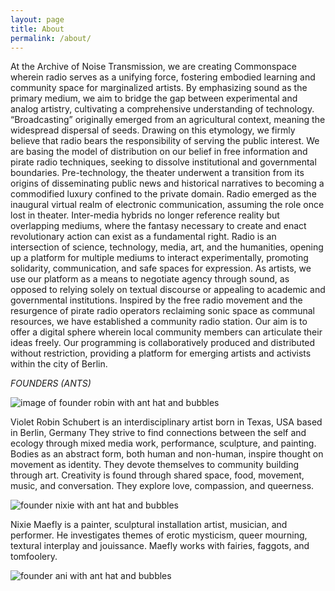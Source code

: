 ```yaml
---
layout: page
title: About
permalink: /about/
---
```



At the Archive of Noise Transmission, we are creating Commonspace wherein radio serves as a unifying force, fostering embodied learning and community space for marginalized artists. By emphasizing sound as the primary medium, we aim to bridge the gap between experimental and analog artistry, cultivating a comprehensive understanding of technology. “Broadcasting” originally emerged from an agricultural context, meaning the widespread dispersal of seeds. Drawing on this etymology, we firmly believe that radio bears the responsibility of serving the public interest. We are basing the model of distribution on our belief in free information and pirate radio techniques, seeking to dissolve institutional and governmental boundaries. Pre-technology, the theater underwent a transition from its origins of disseminating public news and historical narratives to becoming a commodified luxury confined to the private domain. Radio emerged as the inaugural virtual realm of electronic communication, assuming the role once lost in theater. Inter-media hybrids no longer reference reality but overlapping mediums, where the fantasy necessary to create and enact revolutionary action can exist as a fundamental right. Radio is an intersection of science, technology, media, art, and the humanities, opening up a platform for multiple mediums to interact experimentally, promoting solidarity, communication, and safe spaces for expression. As artists, we use our platform as a means to negotiate agency through sound, as opposed to relying solely on textual discourse or appealing to academic and governmental institutions. Inspired by the free radio movement and the resurgence of pirate radio operators reclaiming sonic space as communal resources, we have established a community radio station. Our aim is to offer a digital sphere wherein local community members can articulate their ideas freely. Our programming is collaboratively produced and distributed without restriction, providing a platform for emerging artists and activists within the city of Berlin.

_FOUNDERS (ANTS)_

![image of founder robin with ant hat and bubbles](../../images/ROBINANT.png)

Violet Robin Schubert is an interdisciplinary artist born in Texas, USA based in Berlin, Germany 
They strive to find connections between the self and ecology through mixed media work, performance, sculpture, and painting. Bodies as an abstract form, both human and non-human, inspire thought on movement as identity. They devote themselves to community building through art. Creativity is found through shared space, food, movement, music, and conversation. They explore love, compassion, and queerness. 

![founder nixie with ant hat and bubbles](../../images/NIXIEANT.png)

Nixie Maefly is a painter, sculptural installation artist, musician, and performer. He investigates themes of erotic mysticism, queer mourning, textural interplay and jouissance. Maefly works with fairies, faggots, and tomfoolery.


![founder ani with ant hat and bubbles](../../images/ANIANT.png)



